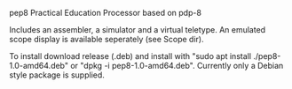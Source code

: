 pep8
Practical Education Processor based on pdp-8

Includes an assembler, a simulator and a virtual teletype. An emulated scope display is available seperately (see Scope dir).

To install download release (.deb) and install with "sudo apt install ./pep8-1.0-amd64.deb" or "dpkg -i pep8-1.0-amd64.deb".
Currently only a Debian style package is supplied.
